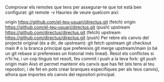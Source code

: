 Comprovar els remotes que tens per assegurar-te que tot està ben configurat:
git remote -v
Hauries de veure quelcom així:

origin    https://github.com/el-teu-usuari/directus.git (fetch)
origin    https://github.com/el-teu-usuari/directus.git (push)
upstream  https://github.com/directus/directus.git (fetch)
upstream  https://github.com/directus/directus.git (push)
Per rebre els canvis del projecte original (és a dir, de upstream):
git fetch upstream
git checkout main            # o la branca principal que prefereixis
git merge upstream/main
(o bé un git rebase si prefereixes un historial més lineal).
Resol els conflictes si n’hi ha, i un cop tinguis tot resolt, fes commit i push a la teva fork:
git push origin main
Això et permet mantenir els canvis que has fet (els tens al teu repositori, i de fet en pots crear branques específiques per als teus canvis), alhora que importes els canvis del repositori principal.
